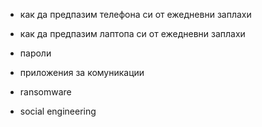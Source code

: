  * как да предпазим телефона си от ежедневни заплахи
 * как да предпазим лаптопа си от ежедневни заплахи
 * пароли
 * приложения за комуникации

 * ransomware
 * social engineering
